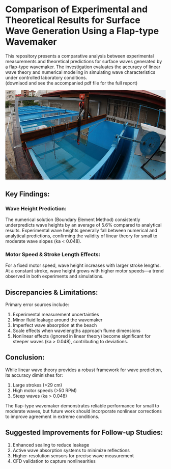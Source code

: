 # Comparison of Experimental and Theoretical Results for Surface Wave Generation Using a Flap-type Wavemaker
This repository presents a comparative analysis between experimental measurements and theoretical predictions for surface waves generated by a flap-type wavemaker. The investigation evaluates the accuracy of linear wave theory and numerical modeling in simulating wave characteristics under controlled laboratory conditions.  
(downlaod  and see the accompanied pdf file for the full report)

![WaveTank2](./Validation-Experimental-Wave-Tank-/WaveTank2.png)

## Key Findings:
### Wave Height Prediction:
The numerical solution (Boundary Element Method) consistently underpredicts wave heights by an average of 5.6% compared to analytical results.
Experimental wave heights generally fall between numerical and analytical predictions, confirming the validity of linear theory for small to moderate wave slopes (ka < 0.048).

### Motor Speed & Stroke Length Effects:
For a fixed motor speed, wave height increases with larger stroke lengths.  
At a constant stroke, wave height grows with higher motor speeds—a trend observed in both experiments and simulations.

## Discrepancies & Limitations:
Primary error sources include:  
1. Experimental measurement uncertainties
2. Minor fluid leakage around the wavemaker
3. Imperfect wave absorption at the beach
4. Scale effects when wavelengths approach flume dimensions
5. Nonlinear effects (ignored in linear theory) become significant for steeper waves (ka > 0.048), contributing to deviations.

## Conclusion:
While linear wave theory provides a robust framework for wave prediction, its accuracy diminishes for:
1. Large strokes (>29 cm)
2. High motor speeds (>50 RPM)
3. Steep waves (ka > 0.048)

The flap-type wavemaker demonstrates reliable performance for small to moderate waves, but future work should incorporate nonlinear corrections to improve agreement in extreme conditions.

## Suggested Improvements for Follow-up Studies:
1. Enhanced sealing to reduce leakage  
2. Active wave absorption systems to minimize reflections
3. Higher-resolution sensors for precise wave measurement
4. CFD validation to capture nonlinearities
